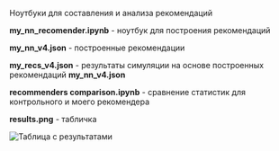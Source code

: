 Ноутбуки для составления и анализа рекомендаций

**my_nn_recomender.ipynb** - ноутбук для построения рекомендаций

**my_nn_v4.json** - построенные рекомендации

**my_recs_v4.json** - результаты симуляции на основе построенных рекомендаций  **my_nn_v4.json**

**recommenders comparison.ipynb** - сравнение статистик для контрольного и моего рекомендера

**results.png** - табличка


<image src="results.png" alt="Таблица с результатами">

